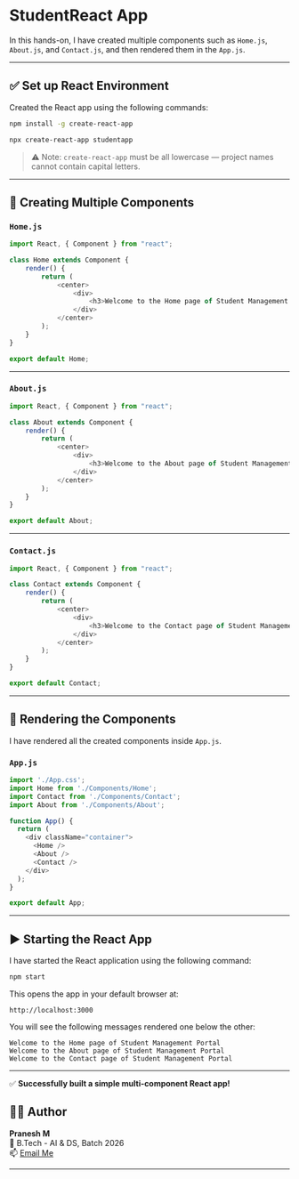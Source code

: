 # StudentReact App

In this hands-on, I have created multiple components such as `Home.js`, `About.js`, and `Contact.js`, and then rendered them in the `App.js`.

---

## ✅ Set up React Environment

Created the React app using the following commands:

```bash
npm install -g create-react-app

npx create-react-app studentapp
```

> ⚠️ Note: `create-react-app` must be all lowercase — project names cannot contain capital letters.

---

## 🧩 Creating Multiple Components

### `Home.js`

```js
import React, { Component } from "react";

class Home extends Component {
    render() {
        return (
            <center>
                <div>
                    <h3>Welcome to the Home page of Student Management Portal</h3>
                </div>
            </center>
        );
    }
}

export default Home;
```

---

### `About.js`

```js
import React, { Component } from "react";

class About extends Component {
    render() {
        return (
            <center>
                <div>
                    <h3>Welcome to the About page of Student Management Portal</h3>
                </div>
            </center>
        );
    }
}

export default About;
```

---

### `Contact.js`

```js
import React, { Component } from "react";

class Contact extends Component {
    render() {
        return (
            <center>
                <div>
                    <h3>Welcome to the Contact page of Student Management Portal</h3>
                </div>
            </center>
        );
    }
}

export default Contact;
```

---

## 🧩 Rendering the Components

I have rendered all the created components inside `App.js`.

### `App.js`

```js
import './App.css';
import Home from './Components/Home';
import Contact from './Components/Contact';
import About from './Components/About';

function App() {
  return (
    <div className="container">
      <Home />
      <About />
      <Contact />
    </div>
  );
}

export default App;
```

---

## ▶️ Starting the React App

I have started the React application using the following command:

```bash
npm start
```

This opens the app in your default browser at:

```
http://localhost:3000
```

You will see the following messages rendered one below the other:

```
Welcome to the Home page of Student Management Portal
Welcome to the About page of Student Management Portal
Welcome to the Contact page of Student Management Portal
```

---

✅ **Successfully built a simple multi-component React app!**
## 🧑‍💻 Author

**Pranesh M**  
🚀 B.Tech - AI & DS, Batch 2026  
📫 [Email Me](mailto:m.pranesh15112004@gmail.com)

---
